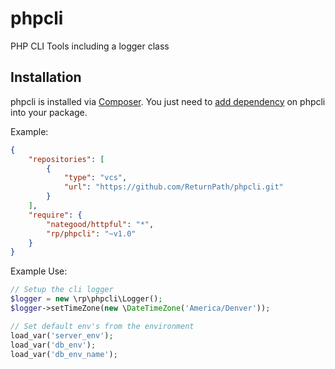 phpcli
======

PHP CLI Tools including a logger class

## Installation
phpcli is installed via [Composer](https://getcomposer.org/).
You just need to [add dependency](https://getcomposer.org/doc/04-schema.md#package-links>) on phpcli into your package.

Example:
```json
{
    "repositories": [
        {
            "type": "vcs",
            "url": "https://github.com/ReturnPath/phpcli.git"
        }
    ],
    "require": {
        "nategood/httpful": "*",
        "rp/phpcli": "~v1.0"
    }
}
```

Example Use:
```php
// Setup the cli logger
$logger = new \rp\phpcli\Logger();
$logger->setTimeZone(new \DateTimeZone('America/Denver'));

// Set default env's from the environment
load_var('server_env');
load_var('db_env');
load_var('db_env_name');
```
